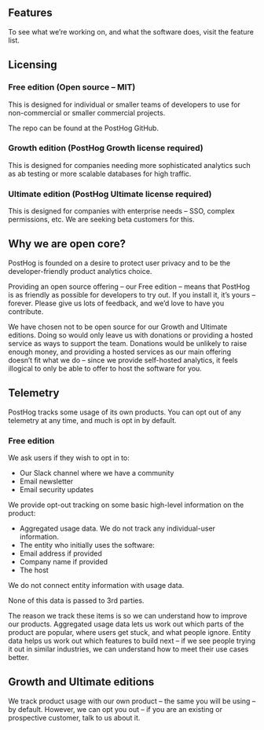 ## Features

To see what we’re working on, and what the software does, visit the feature list.

## Licensing

### Free edition (Open source – MIT)

This is designed for individual or smaller teams of developers to use for non-commercial or smaller commercial projects.

The repo can be found at the PostHog GitHub.

### Growth edition (PostHog Growth license required)

This is designed for companies needing more sophisticated analytics such as ab testing or more scalable databases for high traffic.

### Ultimate edition (PostHog Ultimate license required)

This is designed for companies with enterprise needs – SSO, complex permissions, etc. We are seeking beta customers for this.

## Why we are open core?

PostHog is founded on a desire to protect user privacy and to be the developer-friendly product analytics choice.

Providing an open source offering – our Free edition – means that PostHog is as friendly as possible for developers to try out.  If you install it, it’s yours – forever. Please give us lots of feedback, and we’d love to have you contribute.

We have chosen not to be open source for our Growth and Ultimate editions. Doing so would only leave us with donations or providing a hosted service as ways to support the team. Donations would be unlikely to raise enough money, and providing a hosted services as our main offering doesn’t fit what we do – since we provide self-hosted analytics, it feels illogical to only be able to offer to host the software for you.

## Telemetry

PostHog tracks some usage of its own products. You can opt out of any telemetry at any time, and much is opt in by default.

### Free edition

We ask users if they wish to opt in to:

* Our Slack channel where we have a community
* Email newsletter
* Email security updates

We provide opt-out tracking on some basic high-level information on the product:

* Aggregated usage data. We do not track any individual-user information.
* The entity who initially uses the software:
* Email address if provided
* Company name if provided
* The host

We do not connect entity information with usage data.

None of this data is passed to 3rd parties.

The reason we track these items is so we can understand how to improve our products. Aggregated usage data lets us work out which parts of the product are popular, where users get stuck, and what people ignore. Entity data helps us work out which features to build next – if we see people trying it out in similar industries, we can understand how to meet their use cases better.

## Growth and Ultimate editions 

We track product usage with our own product –  the same you will be using – by default. However, we can opt you out – if you are an existing or prospective customer, talk to us about it.

